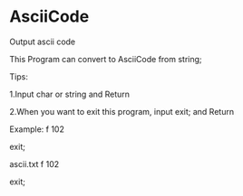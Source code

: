 # AsciiCode
Output ascii code

This Program can convert to AsciiCode from string;

Tips:

1.Input char or string and Return

2.When you want to exit this program, input exit; and Return


Example:
f
102

exit;


ascii.txt
f
102

exit;
